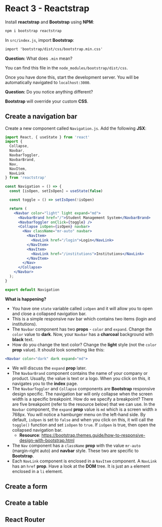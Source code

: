 # React 3 - Reactstrap

Install **reactstrap** and **Bootstrap** using **NPM**:

```md
npm i bootstrap reactstrap
```

In `src/index.js`, import **Bootstrap**:

```md
import 'bootstrap/dist/css/bootstrap.min.css'
```

**Question:** What does `.min` mean?

You can find this file in the `node_modules/bootstrap/dist/css`.

Once you have done this, start the development server. You will be automatically navigated to `localhost:3000`.

**Question:** Do you notice anything different?

**Bootstrap** will override your custom **CSS**.

## Create a navigation bar

Create a new component called `Navigation.js`. Add the following **JSX**:

```jsx
import React, { useState } from 'react'
import {
  Collapse,
  Navbar,
  NavbarToggler,
  NavbarBrand,
  Nav,
  NavItem,
  NavLink
} from 'reactstrap'

const Navigation = () => {
  const [isOpen, setIsOpen] = useState(false)

  const toggle = () => setIsOpen(!isOpen)

  return (
    <Navbar color="light" light expand="md">
      <NavbarBrand href="/">Student Management System</NavbarBrand>
      <NavbarToggler onClick={toggle} /> 
      <Collapse isOpen={isOpen} navbar>
        <Nav className="mr-auto" navbar>
          <NavItem>
            <NavLink href="/login">Login</NavLink>
          </NavItem>
          <NavItem>
            <NavLink href="/institutions">Institutions</NavLink>
          </NavItem>
        </Nav>
      </Collapse>
    </Navbar>
  );
}

export default Navigation
```

**What is happening?** 
- You have one `state` variable called `isOpen` and it will allow you to open and close a collapsed navigation bar.
- This is a simple responsive nav bar which contains two items (login and institutions).
- The `Navbar` component has two **props** - `color` and `expand`. Change the `color` value to **dark**. Now, your `Navbar` has a **charcoal** background with **black** text. 
- How do you change the text color? Change the **light** style (not the `color` **prop** value). It should look something like this:

```jsx
<Navbar color="dark" dark expand="md">
```

- We will discuss the `expand` **prop** later.
- The `NavbarBrand` component contains the name of your company or product. Usually, the value is text or a logo. When you click on this, it navigates you to the **index** page.
- The `NavbarToggler` and `Collapse` components are **Bootstrap** responsive design specific. The navigation bar will only collapse when the screen width is a specific breakpoint. How do we specify a breakpoint? There are five breakpoint (refer to the resource below) that we can use. In the `Navbar` component, the `expand` **prop** value is `md` which is a screen width ≥ 768px. You will notice a hamburger menu on the left-hand side. By default, `isOpen` is set to `false` and when you click on this, it will call the `toggle()` function and set `isOpen` to `true`. If `isOpen` is true, then open the collapsed navigation bar. 
   - **Resource**: https://bootstrap.themes.guide/how-to-responsive-design-with-bootstrap.html 
- The `Nav` component has a `className` **prop** with the value `mr-auto` (margin-right auto) and **navbar** style. These two are specific to **Bootstrap**.
- Each `NavLink` component is enclosed in a `NavItem` component. A `NavLink` has an `href` **prop**. Have a look at the **DOM** tree. It is just an `a` element enclosed in a `li` element. 

## Create a form

## Create a table

## React Router
